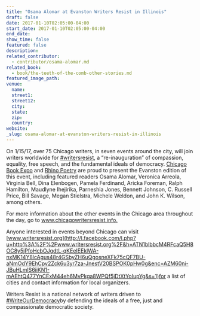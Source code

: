 ```yaml
---
title: "Osama Alomar at Evanston Writers Resist in Illinois"
draft: false
date: 2017-01-10T02:05:00-04:00
start_date: 2017-01-10T02:05:00-04:00
end_date:
show_time: false
featured: false
description:
related_contributor:
  - contributor/osama-alomar.md
related_book:
  - book/the-teeth-of-the-comb-other-stories.md
featured_image_path:
venue:
  name:
  street1:
  street12:
  city:
  state:
  zip:
  country:
website:
_slug: osama-alomar-at-evanston-writers-resist-in-illinois
---
```


On 1/15/17, over 75 Chicago writers, in seven events around the city, will join writers worldwide for [#writersresist](https://www.facebook.com/hashtag/writersresist), a “re-inauguration” of compassion, equality, free speech, and the fundamental ideals of democracy. [Chicago Book Expo](https://www.facebook.com/chicagobookexpo/) and [Rhino Poetry](https://www.facebook.com/rhinopoetry.org/) are proud to present the Evanston edition of this event, including featured readers Osama Alomar, Veronica Arreola, Virginia Bell, Dina Elenbogen, Pamela Ferdinand, Aricka Foreman, Ralph Hamilton, Maudlyne Ihejirika, Parneshia Jones, Bennett Johnson, C. Russell Price, Bill Savage, Megan Stielstra, Michele Weldon, and John K. Wilson, among others.

For more information about the other events in the Chicago area throughout the day, go to [www.chicagowritersresist.i<wbr>nfo.](http://l.facebook.com/l.php?u=http%3A%2F%2Fwww.chicagowritersresist.info%2F&h=ATNuse7yksUHT7mPV6c8TV0Vf1U2rMEgT4goSNVcmWFHwI1qnm6AGA-DKJOYTVfczkcI0myzoyRPNnJZZIxuc6OOK76gH2zWOBAsFgwgue-odRi6MzXtapsjc3t4n11Y5NCyon9YVg&enc=AZOrZpHKYJktmHiMo5fVYE1M-Nw3qw0Y1DZsC7y7hL7YFk6mjjCFPBZfQTa9EvdvqAc&s=1)

Anyone interested in events beyond Chicago can visit [www.writersresist.org](http://l.facebook.com/l.php?u=http%3A%2F%2Fwww.writersresist.org%2F&h=ATN1blbbcM4RFcaQ5H8OC8y5jPfoHcbOJgdtL-qKEeIEEklWA-nxMK14Y8lcAgus48r4GSbyZH6uQgosneXFk75cQF7BU-aNmOdY9EhCpv2Zck6u3yr7za-JnestV20BSPOK0pHw0g&enc=AZM60ni-JBuHLmlS6iiKN1-mAEhtQ477YnCExM44eh6MvPkga8WPQf5jDtXtYoIupYg&s=1)for a list of cities and contact information for local organizers.

Writers Resist is a national network of writers driven to [#WriteOurDemocracy](https://www.facebook.com/hashtag/writeourdemocracy)by defending the ideals of a free, just and compassionate democratic society.

